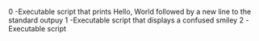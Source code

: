 0 -Executable script that prints Hello, World followed by a new line to the standard outpuy
1 -Executable script that displays a confused smiley
2 -Executable script 
